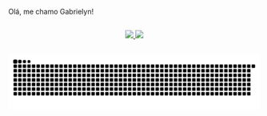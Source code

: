 Olá, me chamo Gabrielyn!
## 
<div align="center">
  <a href="https://github.com/strujakgabrielyn">
  <img height="180em" src="https://github-readme-stats.vercel.app/api?username=strujakgabrielyn&show_icons=true&theme=dracula&include_all_commits=true&count_private=true"/>
  <img height="180em" src="https://github-readme-stats.vercel.app/api/top-langs/?username=strujakgabrielyn&layout=compact&langs_count=7&theme=dracula"/>
</div>
 
##
  
![Snake animation](https://github.com/ArgustoLima/ArgustoLima/blob/output/github-contribution-grid-snake.svg)
